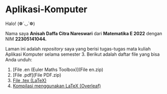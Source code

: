 # Aplikasi-Komputer
Halo! (❁´◡`❁)

Nama saya **Anisah Daffa Citra Nareswari** dari **Matematika E 2022** dengan NIM **22305141044.**

Laman ini adalah *repository* saya yang berisi tugas-tugas mata kuliah Aplikasi Komputer selama semester 3.
Berikut adalah daftar file yang bisa Anda unduh:

1. [File .en (Euler Maths Toolbox)](File en.zip)
2. [File .pdf](File PDF.zip)
3. [File .tex (LaTeX)](https://github.com/idigidaw/Aplikasi-Komputer/blob/main/File%20LaTeX.zip)
4. [Kompilasi menggunakan LaTeX (Overleaf)]()
